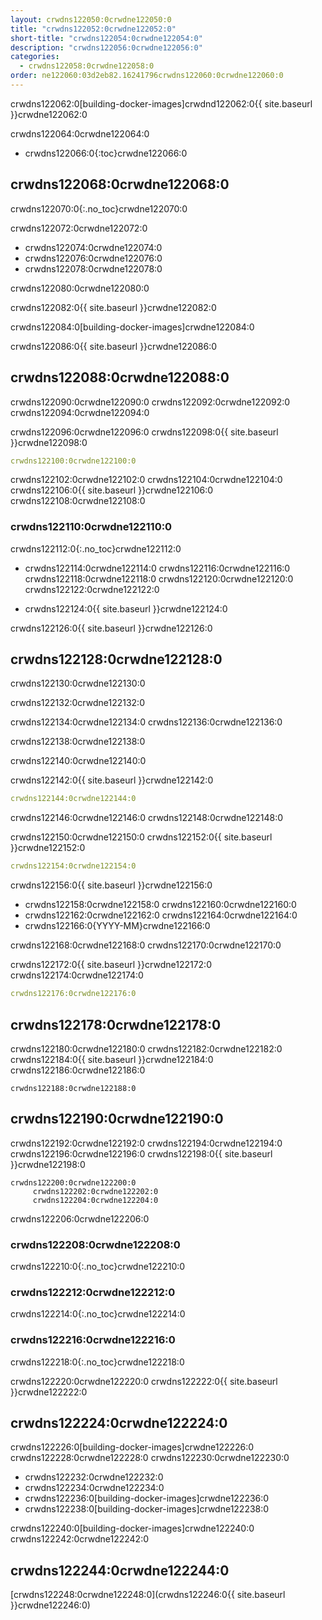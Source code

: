```yaml
---
layout: crwdns122050:0crwdne122050:0
title: "crwdns122052:0crwdne122052:0"
short-title: "crwdns122054:0crwdne122054:0"
description: "crwdns122056:0crwdne122056:0"
categories:
  - crwdns122058:0crwdne122058:0
order: ne122060:03d2eb82.16241796crwdns122060:0crwdne122060:0
---
```

crwdns122062:0[building-docker-images]crwdnd122062:0{{ site.baseurl }}crwdne122062:0

crwdns122064:0crwdne122064:0

- crwdns122066:0{:toc}crwdne122066:0

## crwdns122068:0crwdne122068:0

crwdns122070:0{:.no_toc}crwdne122070:0

crwdns122072:0crwdne122072:0

- crwdns122074:0crwdne122074:0
- crwdns122076:0crwdne122076:0
- crwdns122078:0crwdne122078:0

crwdns122080:0crwdne122080:0

crwdns122082:0{{ site.baseurl }}crwdne122082:0

crwdns122084:0[building-docker-images]crwdne122084:0

crwdns122086:0{{ site.baseurl }}crwdne122086:0

## crwdns122088:0crwdne122088:0

crwdns122090:0crwdne122090:0 crwdns122092:0crwdne122092:0 crwdns122094:0crwdne122094:0

crwdns122096:0crwdne122096:0 crwdns122098:0{{ site.baseurl }}crwdne122098:0

```yaml
crwdns122100:0crwdne122100:0
```

crwdns122102:0crwdne122102:0 crwdns122104:0crwdne122104:0 crwdns122106:0{{ site.baseurl }}crwdne122106:0 crwdns122108:0crwdne122108:0

### crwdns122110:0crwdne122110:0

crwdns122112:0{:.no_toc}crwdne122112:0

- crwdns122114:0crwdne122114:0 crwdns122116:0crwdne122116:0 crwdns122118:0crwdne122118:0 crwdns122120:0crwdne122120:0 crwdns122122:0crwdne122122:0

- crwdns122124:0{{ site.baseurl }}crwdne122124:0

crwdns122126:0{{ site.baseurl }}crwdne122126:0

## crwdns122128:0crwdne122128:0

crwdns122130:0crwdne122130:0

crwdns122132:0crwdne122132:0

crwdns122134:0crwdne122134:0 crwdns122136:0crwdne122136:0

crwdns122138:0crwdne122138:0

crwdns122140:0crwdne122140:0

crwdns122142:0{{ site.baseurl }}crwdne122142:0

```yaml
crwdns122144:0crwdne122144:0
```

crwdns122146:0crwdne122146:0 crwdns122148:0crwdne122148:0

crwdns122150:0crwdne122150:0 crwdns122152:0{{ site.baseurl }}crwdne122152:0

```yaml
crwdns122154:0crwdne122154:0
```

crwdns122156:0{{ site.baseurl }}crwdne122156:0

- crwdns122158:0crwdne122158:0 crwdns122160:0crwdne122160:0
- crwdns122162:0crwdne122162:0 crwdns122164:0crwdne122164:0
- crwdns122166:0{YYYY-MM}crwdne122166:0

crwdns122168:0crwdne122168:0 crwdns122170:0crwdne122170:0

crwdns122172:0{{ site.baseurl }}crwdne122172:0 crwdns122174:0crwdne122174:0

```yaml
crwdns122176:0crwdne122176:0
```

## crwdns122178:0crwdne122178:0

crwdns122180:0crwdne122180:0 crwdns122182:0crwdne122182:0 crwdns122184:0{{ site.baseurl }}crwdne122184:0 crwdns122186:0crwdne122186:0

    crwdns122188:0crwdne122188:0
    

## crwdns122190:0crwdne122190:0

crwdns122192:0crwdne122192:0 crwdns122194:0crwdne122194:0 crwdns122196:0crwdne122196:0 crwdns122198:0{{ site.baseurl }}crwdne122198:0

    crwdns122200:0crwdne122200:0
         crwdns122202:0crwdne122202:0 
         crwdns122204:0crwdne122204:0
    

crwdns122206:0crwdne122206:0

### crwdns122208:0crwdne122208:0

crwdns122210:0{:.no_toc}crwdne122210:0

### crwdns122212:0crwdne122212:0

crwdns122214:0{:.no_toc}crwdne122214:0

### crwdns122216:0crwdne122216:0

crwdns122218:0{:.no_toc}crwdne122218:0

crwdns122220:0crwdne122220:0 crwdns122222:0{{ site.baseurl }}crwdne122222:0

## crwdns122224:0crwdne122224:0

crwdns122226:0[building-docker-images]crwdne122226:0 crwdns122228:0crwdne122228:0 crwdns122230:0crwdne122230:0

- crwdns122232:0crwdne122232:0
- crwdns122234:0crwdne122234:0
- crwdns122236:0[building-docker-images]crwdne122236:0
- crwdns122238:0[building-docker-images]crwdne122238:0

crwdns122240:0[building-docker-images]crwdne122240:0 crwdns122242:0crwdne122242:0

## crwdns122244:0crwdne122244:0

[crwdns122248:0crwdne122248:0](crwdns122246:0{{ site.baseurl }}crwdne122246:0)